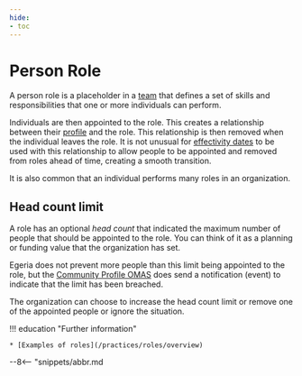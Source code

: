 ```yaml
---
hide:
- toc
---
```


<!-- SPDX-License-Identifier: CC-BY-4.0 -->
<!-- Copyright Contributors to the ODPi Egeria project. -->

# Person Role

A person role is a placeholder in a [team](/features/people-roles-organizations) that defines a set of skills and responsibilities that one or more individuals can perform.


Individuals are then appointed to the role.  This creates a relationship between their [profile](/concepts/personal-profile) and the role.  This relationship is then removed when the individual leaves the role.  It is not unusual for [effectivity dates](/features/effectivity-dates) to be used with this relationship to allow people to be appointed and removed from roles ahead of time, creating a smooth transition.

It is also common that an individual performs many roles in an organization.

## Head count limit

A role has an optional *head count* that indicated the maximum number of people that should be appointed to the role.  You can think of it as a planning or funding value that the organization has set.

Egeria does not prevent more people than this limit being appointed to the role, but the [Community Profile OMAS](/services/omas/community-profile/overview) does send a notification (event) to indicate that the limit has been breached.

The organization can choose to increase the head count limit or remove one of the appointed people or ignore the situation.

!!! education "Further information"

    * [Examples of roles](/practices/roles/overview)



--8<-- "snippets/abbr.md